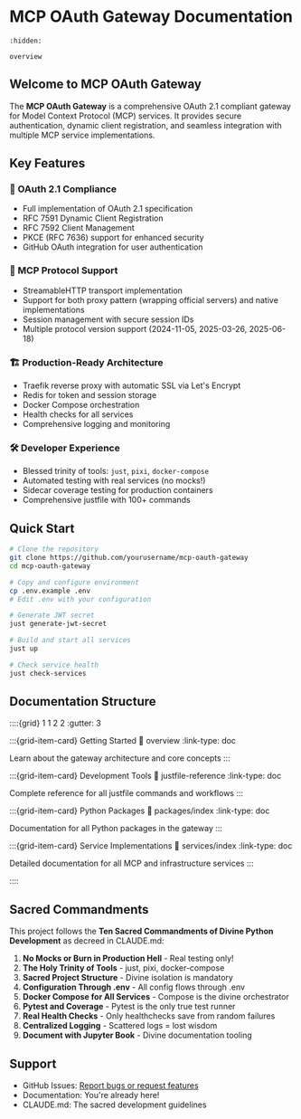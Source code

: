 # MCP OAuth Gateway Documentation

```{toctree}
:hidden:

overview
```

## Welcome to MCP OAuth Gateway

The **MCP OAuth Gateway** is a comprehensive OAuth 2.1 compliant gateway for Model Context Protocol (MCP) services. It provides secure authentication, dynamic client registration, and seamless integration with multiple MCP service implementations.

## Key Features

### 🔐 OAuth 2.1 Compliance
- Full implementation of OAuth 2.1 specification
- RFC 7591 Dynamic Client Registration
- RFC 7592 Client Management
- PKCE (RFC 7636) support for enhanced security
- GitHub OAuth integration for user authentication

### 🚀 MCP Protocol Support
- StreamableHTTP transport implementation
- Support for both proxy pattern (wrapping official servers) and native implementations
- Session management with secure session IDs
- Multiple protocol version support (2024-11-05, 2025-03-26, 2025-06-18)

### 🏗️ Production-Ready Architecture
- Traefik reverse proxy with automatic SSL via Let's Encrypt
- Redis for token and session storage
- Docker Compose orchestration
- Health checks for all services
- Comprehensive logging and monitoring

### 🛠️ Developer Experience
- Blessed trinity of tools: `just`, `pixi`, `docker-compose`
- Automated testing with real services (no mocks!)
- Sidecar coverage testing for production containers
- Comprehensive justfile with 100+ commands

## Quick Start

```bash
# Clone the repository
git clone https://github.com/yourusername/mcp-oauth-gateway
cd mcp-oauth-gateway

# Copy and configure environment
cp .env.example .env
# Edit .env with your configuration

# Generate JWT secret
just generate-jwt-secret

# Build and start all services
just up

# Check service health
just check-services
```

## Documentation Structure

::::{grid} 1 1 2 2
:gutter: 3

:::{grid-item-card} Getting Started
:link: overview
:link-type: doc

Learn about the gateway architecture and core concepts
:::

:::{grid-item-card} Development Tools
:link: justfile-reference
:link-type: doc

Complete reference for all justfile commands and workflows
:::

:::{grid-item-card} Python Packages
:link: packages/index
:link-type: doc

Documentation for all Python packages in the gateway
:::

:::{grid-item-card} Service Implementations
:link: services/index
:link-type: doc

Detailed documentation for all MCP and infrastructure services
:::

::::

## Sacred Commandments

This project follows the **Ten Sacred Commandments of Divine Python Development** as decreed in CLAUDE.md:

1. **No Mocks or Burn in Production Hell** - Real testing only!
2. **The Holy Trinity of Tools** - just, pixi, docker-compose
3. **Sacred Project Structure** - Divine isolation is mandatory
4. **Configuration Through .env** - All config flows through .env
5. **Docker Compose for All Services** - Compose is the divine orchestrator
6. **Pytest and Coverage** - Pytest is the only true test runner
7. **Real Health Checks** - Only healthchecks save from random failures
8. **Centralized Logging** - Scattered logs = lost wisdom
9. **Document with Jupyter Book** - Divine documentation tooling

## Support

- GitHub Issues: [Report bugs or request features](https://github.com/yourusername/mcp-oauth-gateway/issues)
- Documentation: You're already here!
- CLAUDE.md: The sacred development guidelines
